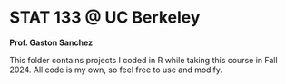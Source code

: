 # STAT 133 @ UC Berkeley
**Prof. Gaston Sanchez**

This folder contains projects I coded in R while taking this course in Fall 2024. All code is my own, so feel free to use and modify.
